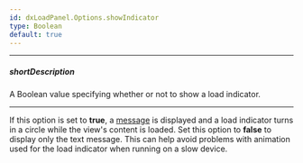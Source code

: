 ```yaml
---
id: dxLoadPanel.Options.showIndicator
type: Boolean
default: true
---
```

---
##### shortDescription
A Boolean value specifying whether or not to show a load indicator.

---
If this option is set to **true**, a [message](/api-reference/10%20UI%20Widgets/dxLoadPanel/1%20Configuration/message.md '/Documentation/ApiReference/UI_Widgets/dxLoadPanel/Configuration/#message') is displayed and a load indicator turns in a circle while the view's content is loaded. Set this option to **false** to display only the text message. This can help avoid problems with animation used for the load indicator when running on a slow device.